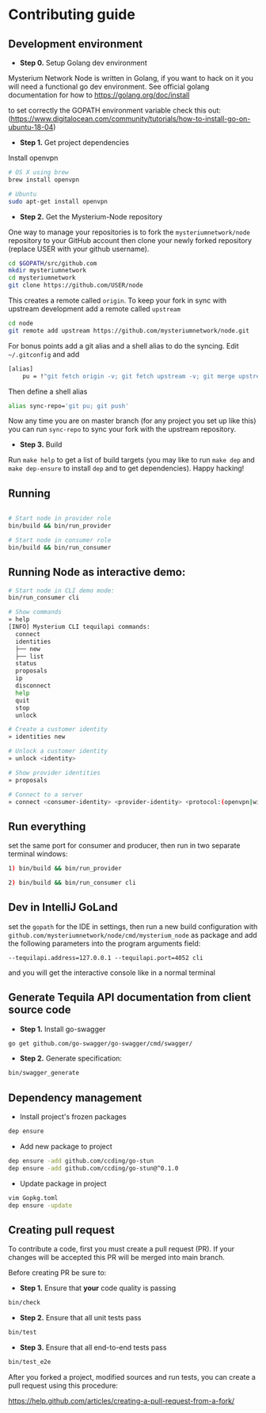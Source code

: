 # Contributing guide

## Development environment

* **Step 0.** Setup Golang dev environment

Mysterium Network Node is written in Golang, if you want to hack on it you will
need a functional go dev environment.  See official golang documentation for how
to https://golang.org/doc/install

to set correctly the GOPATH environment variable check this out: (https://www.digitalocean.com/community/tutorials/how-to-install-go-on-ubuntu-18-04) 

* **Step 1.** Get project dependencies

Install openvpn

```bash
# OS X using brew
brew install openvpn

# Ubuntu
sudo apt-get install openvpn

```

* **Step 2.** Get the Mysterium-Node repository

One way to manage your repositories is to fork the `mysteriumnetwork/node`
repository to your GitHub account then clone your newly forked repository
(replace USER with your github username).

```bash
cd $GOPATH/src/github.com
mkdir mysteriumnetwork
cd mysteriumnetwork
git clone https://github.com/USER/node
```

This creates a remote called `origin`.  To keep your fork in sync with upstream
development add a remote called `upstream`
```bash
cd node
git remote add upstream https://github.com/mysteriumnetwork/node.git
```

For bonus points add a git alias and a shell alias to do the syncing.  Edit
`~/.gitconfig` and add
```bash
[alias]
	pu = !"git fetch origin -v; git fetch upstream -v; git merge upstream/master"
```

Then define a shell alias
```bash
alias sync-repo='git pu; git push'
```

Now any time you are on master branch (for any project you set up like this) you
can run `sync-repo` to sync your fork with the upstream repository.

* **Step 3.** Build

Run `make help` to get a list of build targets (you may like to run `make dep`
and `make dep-ensure` to install `dep` and to get dependencies).  Happy hacking!

## Running

```bash

# Start node in provider role
bin/build && bin/run_provider

# Start node in consumer role
bin/build && bin/run_consumer
```

## Running Node as interactive demo:

```bash
# Start node in CLI demo mode:
bin/run_consumer cli

# Show commands
» help
[INFO] Mysterium CLI tequilapi commands:
  connect
  identities
  ├── new
  ├── list
  status
  proposals
  ip
  disconnect
  help
  quit
  stop
  unlock

# Create a customer identity
» identities new

# Unlock a customer identity
» unlock <identity>

# Show provider identities
» proposals

# Connect to a server
» connect <consumer-identity> <provider-identity> <protocol:(openvpn|wireguard)>
```

## Run everything

set the same port for consumer and producer, then run in two separate terminal windows:

```bash
1) bin/build && bin/run_provider

2) bin/build && bin/run_consumer cli
```

## Dev in IntelliJ GoLand

set the `gopath` for the IDE in settings, then run a new build configuration with `github.com/mysteriumnetwork/node/cmd/mysterium_node` as package and add the following parameters into the program arguments field: 
```
--tequilapi.address=127.0.0.1 --tequilapi.port=4052 cli
```
and you will get the interactive console like in a normal terminal

## Generate Tequila API documentation from client source code

* **Step 1.** Install go-swagger

```bash
go get github.com/go-swagger/go-swagger/cmd/swagger/
```

* **Step 2.** Generate specification:

```bash
bin/swagger_generate
```

## Dependency management

* Install project's frozen packages
```bash
dep ensure
```

* Add new package to project
```bash
dep ensure -add github.com/ccding/go-stun
dep ensure -add github.com/ccding/go-stun@^0.1.0
```

* Update package in project
```bash
vim Gopkg.toml
dep ensure -update
```

## Creating pull request

To contribute a code, first you must create a pull request (PR). If your changes will be accepted
this PR will be merged into main branch.

Before creating PR be sure to: 

* **Step 1.** Ensure that **your** code quality is passing

```bash
bin/check
```

* **Step 2.** Ensure that all unit tests pass

```bash
bin/test
```

* **Step 3.** Ensure that all end-to-end tests pass

```bash
bin/test_e2e
```

After you forked a project, modified sources and run tests, you can create a pull request using this procedure:
 
 https://help.github.com/articles/creating-a-pull-request-from-a-fork/
